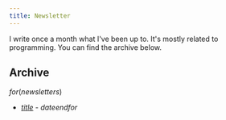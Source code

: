 ```yaml
---
title: Newsletter
---
```


I write once a month what I've been up to. It's mostly related to programming.
You can find the archive below.

## Archive

$for(newsletters)$
* [$title$]($url$) - $date$$endfor$
